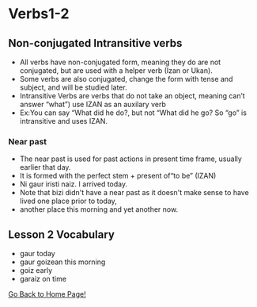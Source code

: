 # Verbs1-2

## Non-conjugated Intransitive verbs
* All verbs have non-conjugated form, meaning they do are not conjugated, but are used with a helper verb (Izan or Ukan).
* Some verbs are also conjugated, change the form with tense and subject, and will be studied later.
* Intransitive Verbs are verbs that do not take an object, meaning can’t answer “what”) use IZAN as an auxilary verb
* Ex:You can say “What did he do?, but not “What did he go? So “go” is intransitive and uses IZAN.

### Near past
* The near past is used for past actions in present time frame, usually earlier that day.
* It is formed with the perfect stem + present of“to be” (IZAN)
* Ni gaur iristi naiz. I arrived today.
* Note that bizi didn't have a near past as it doesn't make sense to have lived one place prior to today,
* another place this morning and yet another now.


## Lesson 2 Vocabulary
* gaur today
* gaur goizean this morning
* goiz early
* garaiz on time

[ Go Back to Home Page!](..)
